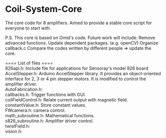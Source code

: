 # Coil-System-Core
The core code for 8 amplifiers. Aimed to provide a stable core script for everyone to start with.

P.S. This core is based on Omid's code. Future work will include:
Remove advanced functions.
Update dependent packages. (e.g. openCV)
Organize callback.c
Compare the codes written by different people => update the core.

==== List of files ====<br />
826api.h: Include file for applications for Sensoray's model 826 board<br />
AccelStepper.h: Arduino AccelStepper library. It provides an object-oriented interface for 2, 3 or 4 pin stepper motors. It is modified to control the amplifier driver.<br />
AutoFabrication.h:<br />
callbacks.h: Trigger functions with GUI. <br />
coilFieldControl.h: Relate current output with magnetic field.<br />
constantValue.h: Store constant values.<br />
FWcamera.h: camera control.<br />
math_subroutine.h: Mathematical functions.<br />
s826_subroutine.h: Amplifier driver control.<br />
twistField.h:<br />
vision.h:<br />
